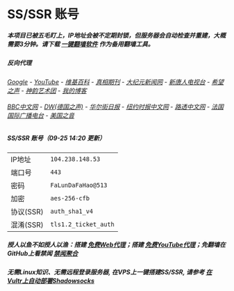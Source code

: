 # SS/SSR 账号 

##### 本项目已被五毛盯上，IP地址会被不定期封锁，但服务器会自动检查并重建，大概需要3分钟。请下载 [一键翻墙软件](https://github.com/gfw-breaker/nogfw/blob/master/README.md) 作为备用翻墙工具。

##### 反向代理
######  [Google](http://45.32.23.173:8888/search?q=425事件) - [YouTube](https://nogfw.the-youtube.win) - [维基百科](http://45.32.23.173:8100/wiki/喬高-麥塔斯調查報告) - [真相期刊](http://45.32.23.173:8300/display.aspx?category_id=3&zhuanti_id=2) - [大纪元新闻网](http://45.32.23.173:10080) - [新唐人电视台](http://45.32.23.173:8000) - [希望之声](http://45.32.23.173:8200) - [神韵艺术团](http://45.32.23.173:8000/xtr/gb/prog673.html) - [我的博客](http://45.32.23.173:10000/)<br/> <br/> [BBC中文网](http://45.32.23.173:9100/zhongwen/simp) - [DW(德国之声)](http://45.32.23.173:9200/zh/在线报导/s-9058?&zhongwen=simp) - [华尔街日报](http://45.32.23.173:9300) - [纽约时报中文网](http://45.32.23.173:9400) - [路透中文网](http://45.32.23.173:9500/) - [法国国际广播电台](http://45.32.23.173:9600/) - [美国之音](http://45.32.23.173:9700/) 

##### SS/SSR 账号（09-25 14:20 更新）
|||
|-|-|
|IP地址|`104.238.148.53`|
|端口号|`443` |
|密码|`FaLunDaFaHao@513`|  
|加密|`aes-256-cfb`|
|协议(SSR) |`auth_sha1_v4`|  
|混淆(SSR) |`tls1.2_ticket_auth`|  

##### 授人以鱼不如授人以渔：搭建 [免费Web代理](https://github.com/no-gfw/heroku-node-proxy#--end--)；搭建 [免费YouTube代理](https://github.com/gfw-breaker/you2php-heroku#--end--)；免翻墙在GitHub上看禁闻 [禁闻聚合](https://github.com/gfw-breaker/banned-news/blob/master/README.md)

##### 无需Linux知识、无需远程登录服务器, 在VPS上一键搭建SS/SSR, 请参考 [在Vultr上自动部署Shadowsocks](https://gfw-breaker.win/vultr%e9%83%a8%e7%bd%b2ss/) 
